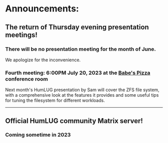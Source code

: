 # Announcements:

## The return of Thursday evening presentation meetings!

### There will be no presentation meeting for the month of June.
We apologize for the inconvenience.

### Fourth meeting: 6:00PM July 20, 2023 at the [Babe's Pizza](https://goo.gl/maps/bChPaDrPDU42) conference room

Next month's HumLUG presentation by Sam will cover the ZFS file system, with a comprehensive look at the features it provides and some useful tips for tuning the filesystem for different workloads.
***

## Official HumLUG community Matrix server!
### Coming sometime in 2023

